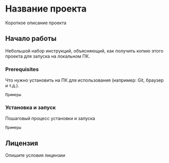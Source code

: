 # **Название проекта**

Короткое описание проекта

## **Начало работы**

Небольшой набор инструкций, объясняющий, как получить копию этого проекта для запуска на локальном ПК.

### **Prerequisites**

Что нужно установить на ПК для использования (например: Git, браузер и т.д.).

``` 
Примеры 
```

### **Установка и запуск**

Пошаговый процесс установки и запуска
```
Примеры
```
## **Лицензия**

Опишите условия лицензии